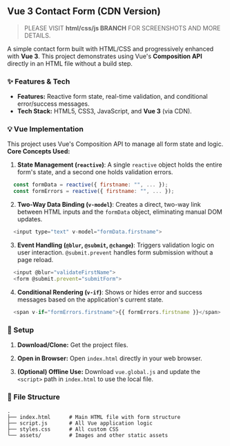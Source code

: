 ## Vue 3 Contact Form (CDN Version)

> PLEASE VISIT **html/css/js BRANCH** FOR SCREENSHOTS AND MORE DETAILS.

A simple contact form built with HTML/CSS and progressively enhanced with **Vue 3**. This project demonstrates using Vue's **Composition API** directly in an HTML file without a build step.



### ✨ Features & Tech

-    **Features:** Reactive form state, real-time validation, and conditional error/success messages.
-    **Tech Stack:** HTML5, CSS3, JavaScript, and **Vue 3** (via CDN).

### 💡 Vue Implementation

This project uses Vue's Composition API to manage all form state and logic.
**Core Concepts Used:**
1.  **State Management (`reactive`)**: A single `reactive` object holds the entire form's state, and a second one holds validation errors.
  ```js
    const formData = reactive({ firstname: "", ... });
    const formErrors = reactive({ firstname: "", ... });
  ```

2.  **Two-Way Data Binding (`v-model`)**: Creates a direct, two-way link between HTML inputs and the `formData` object, eliminating manual DOM updates.
  ```js
    <input type="text" v-model="formData.firstname">
  ```

3.  **Event Handling (`@blur`, `@submit`, `@change`)**: Triggers validation logic on user interaction. `@submit.prevent` handles form submission without a page reload.
  ```js
    <input @blur="validateFirstName">
    <form @submit.prevent="submitForm">
  ```
4.  **Conditional Rendering (`v-if`)**: Shows or hides error and success messages based on the application's current state.
  ```js
    <span v-if="formErrors.firstname">{{ formErrors.firstname }}</span>
  ```
  
### 🚀 Setup

1.  **Download/Clone:** Get the project files.

2. **Open in Browser:** Open `index.html` directly in your web browser.

3.  **(Optional) Offline Use:** Download `vue.global.js` and update the `<script>` path in `index.html` to use the local file.

### 📂 File Structure
  ```
  .
  ├── index.html      # Main HTML file with form structure
  ├── script.js       # All Vue application logic
  ├── styles.css      # All custom CSS
  └── assets/         # Images and other static assets
```
